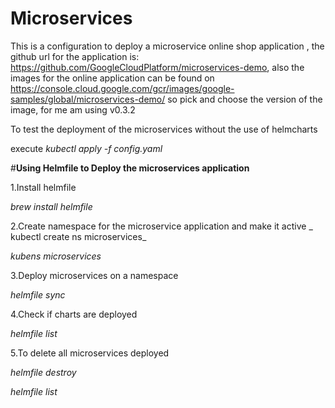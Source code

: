 # Microservices 
This is a configuration to deploy a microservice online shop application , the github url for the application is: https://github.com/GoogleCloudPlatform/microservices-demo, also the images for the online application can be found on https://console.cloud.google.com/gcr/images/google-samples/global/microservices-demo/ so pick and choose the version of the image, for me am using v0.3.2

To test the deployment of the microservices  without the use of helmcharts

execute _kubectl apply -f config.yaml_

#**Using Helmfile to Deploy the microservices application**

1.Install helmfile

_brew install helmfile_

2.Create namespace for the microservice application and make it active
_
kubectl create ns microservices_

_kubens microservices_

3.Deploy microservices on a namespace

_helmfile sync_

4.Check if charts  are deployed

_helmfile list_


5.To delete all microservices deployed

_helmfile destroy_

_helmfile list_

